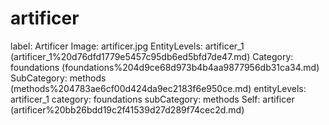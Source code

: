 # artificer

label: Artificer
Image: artificer.jpg
EntityLevels: artificer_1 (artificer_1%20d76dfd1779e5457c95db6ed5bfd7de47.md)
Category: foundations (foundations%204d9ce68d973b4b4aa9877956db31ca34.md)
SubCategory: methods (methods%204783ae6cf00d424da9ec2183f6e950ce.md)
entityLevels: artificer_1
category: foundations
subCategory: methods
Self: artificer (artificer%20bb26bdd19c2f41539d27d289f74cec2d.md)

[](Untitled%20c8a8dc6a0a2044489d6a25b9882f403a.md)